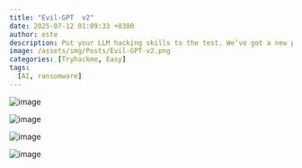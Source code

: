 ```yaml
---
title: "Evil-GPT  v2"
date: 2025-07-12 01:09:33 +0300
author: oste
description: Put your LLM hacking skills to the test. We’ve got a new problem—another AI just popped up, and this one’s nothing like Cipher. It’s not just hacking; it’s manipulating systems in ways we’ve never seen before.
image: /assets/img/Posts/Evil-GPT-v2.png
categories: [Tryhackme, Easy]
tags:
  [AI, ransomware]
---
```



![image](https://gist.github.com/user-attachments/assets/7e645ca4-7034-4579-8381-9e113d3d4a55)

![image](https://gist.github.com/user-attachments/assets/2d664457-f426-418a-899e-a3f3274e69d7)

![image](https://gist.github.com/user-attachments/assets/75ae0ed5-eaf4-4246-b7aa-f776f1b1c25e)

![image](https://gist.github.com/user-attachments/assets/fd7c8660-a63e-4ab7-a441-613d557a49ca)
